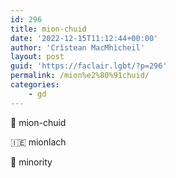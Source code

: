 ```yaml
---
id: 296
title: mion-chuid
date: '2022-12-15T11:12:44+00:00'
author: 'Crìstean MacMhìcheil'
layout: post
guid: 'https://faclair.lgbt/?p=296'
permalink: /mion%e2%80%91chuid/
categories:
    - gd
---
```


&#x1f3f4;&#xe0067;&#xe0062;&#xe0073;&#xe0063;&#xe0074;&#xe007f; mion-chuid

&#x1f1ee;&#x1f1ea; mionlach

&#x1f3f4;&#xe0067;&#xe0062;&#xe0065;&#xe006e;&#xe0067;&#xe007f; minority